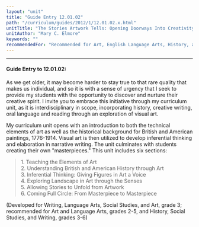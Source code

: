 ```yaml
---
layout: "unit"
title: "Guide Entry 12.01.02"
path: "/curriculum/guides/2012/1/12.01.02.x.html"
unitTitle: "The Stories Artwork Tells: Opening Doorways Into Creativity"
unitAuthor: "Mary C. Elmore"
keywords: ""
recommendedFor: "Recommended for Art, English Language Arts, History, and Writing, grades 2-6"
---
```

<body>
<hr/>
<h4>
Guide Entry to 12.01.02:
</h4>
<p>
As we get older, it may become harder to stay true to that rare quality that makes us individual, and so it is with a sense of urgency that I seek to provide my students with the opportunity to discover and nurture their creative spirit. I invite you to embrace this initiative through my curriculum unit, as it is interdisciplinary in scope, incorporating history, creative writing, oral language and reading through an exploration of visual art.
</p>
<p>
My curriculum unit opens with an introduction to both the technical elements of art as well as the historical background for British and American paintings, 1776-1914. Visual art is then utilized to develop inferential thinking and elaboration in narrative writing. The unit culminates with students creating their own "masterpieces." This unit includes six sections:
</p>
<blockquote>
<dl>
<dt>
1. Teaching the Elements of Art
<dt>
2. Understanding British and American History through Art
<dt>
3. Inferential Thinking: Giving Figures in Art a Voice
<dt>
4. Exploring Landscape in Art through the Senses
<dt>
5. Allowing Stories to Unfold from Artwork
<dt>
6. Coming Full Circle: From Masterpiece to Masterpiece
</dt>
</dt>
</dt>
</dt>
</dt>
</dt>
</dl>
</blockquote>
<p>
(Developed for Writing, Language Arts, Social Studies, and Art, grade 3; recommended for Art and Language Arts, grades 2-5, and History, Social Studies, and Writing, grades 3-6)
</p>
</body>